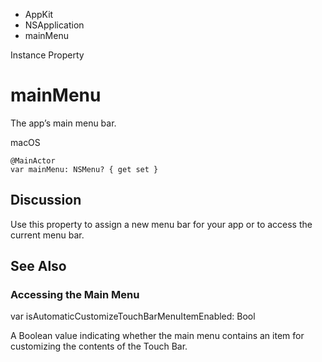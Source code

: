 

- AppKit
- NSApplication
-  mainMenu 

Instance Property

# mainMenu

The app’s main menu bar.

macOS

``` source
@MainActor
var mainMenu: NSMenu? { get set }
```

## Discussion

Use this property to assign a new menu bar for your app or to access the current menu bar.

## See Also

### Accessing the Main Menu

var isAutomaticCustomizeTouchBarMenuItemEnabled: Bool

A Boolean value indicating whether the main menu contains an item for customizing the contents of the Touch Bar.

